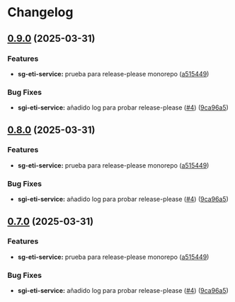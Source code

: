 # Changelog

## [0.9.0](https://github.com/didiez/hercules-sgi-monorepo-ci-poc/compare/sgi-eti-service-v0.8.0...sgi-eti-service-v0.9.0) (2025-03-31)


### Features

* **sg-eti-service:** prueba para release-please monorepo ([a515449](https://github.com/didiez/hercules-sgi-monorepo-ci-poc/commit/a515449bb861218d23958ce98b5270a2d883e5bc))


### Bug Fixes

* **sgi-eti-service:** añadido log para probar release-please ([#4](https://github.com/didiez/hercules-sgi-monorepo-ci-poc/issues/4)) ([9ca96a5](https://github.com/didiez/hercules-sgi-monorepo-ci-poc/commit/9ca96a53464271398bf11a3072d391befd33b5b1))

## [0.8.0](https://github.com/didiez/hercules-sgi-monorepo-ci-poc/compare/v0.7.0...v0.8.0) (2025-03-31)


### Features

* **sg-eti-service:** prueba para release-please monorepo ([a515449](https://github.com/didiez/hercules-sgi-monorepo-ci-poc/commit/a515449bb861218d23958ce98b5270a2d883e5bc))


### Bug Fixes

* **sgi-eti-service:** añadido log para probar release-please ([#4](https://github.com/didiez/hercules-sgi-monorepo-ci-poc/issues/4)) ([9ca96a5](https://github.com/didiez/hercules-sgi-monorepo-ci-poc/commit/9ca96a53464271398bf11a3072d391befd33b5b1))

## [0.7.0](https://github.com/didiez/hercules-sgi-monorepo-ci-poc/compare/v0.6.0...v0.7.0) (2025-03-31)


### Features

* **sg-eti-service:** prueba para release-please monorepo ([a515449](https://github.com/didiez/hercules-sgi-monorepo-ci-poc/commit/a515449bb861218d23958ce98b5270a2d883e5bc))


### Bug Fixes

* **sgi-eti-service:** añadido log para probar release-please ([#4](https://github.com/didiez/hercules-sgi-monorepo-ci-poc/issues/4)) ([9ca96a5](https://github.com/didiez/hercules-sgi-monorepo-ci-poc/commit/9ca96a53464271398bf11a3072d391befd33b5b1))
